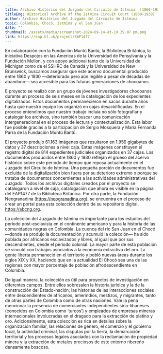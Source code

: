 ```yaml
---
title: Archivo Histórico del Juzgado del Circuito de Istmina ‎ (1860-1930)
titleEng: Historical Archive of the Istmina Circuit Court (1860-1930)
author: Archivo Histórico del Juzgado del Circuito de Istmina
topic: Colombia, Chocó, Istmina y el San Juan
date: ""
thumbnail: /assets/media/screenshot-2024-09-14-at-10.39.07 pm.png
link: https://eap.bl.uk/project/EAP1477
---
```

En colaboración con la Fundación Muntú Bantú, la Biblioteca Británica, la iniciativa Despojos en las Americas de la Universidad de Pensylvania y la Fundación Mellon, y con apoyo adicional tanto de la Universidad de Michigan como de el SSHRC de Canadá y la Universidad de New Brunswick, buscamos asegurar que este acervo documental producido entre 1860 y 1930 —deteriorado pero aún legible a pesar de décadas de abandono— sea accesible para las futuras generaciones de chocoanos. 

E proyecto se realizó con un grupo de jóvenes investigadores chocoanos durante un proceso de seis meses en la catalogación de los expedientes digitalizados. Estos documentos permanecieron en sacos durante años hasta que nuestro equipo los organizó en cajas desacidificadas. En el proceso entendimos que nuestro trabajo incluía no sólo fotografiar y catalogar los archivos, sino también buscar una comunicación intergeneracional en el proceso de lectura y contextualización. Esta labor fue posible gracias a la participación de Sergio Mosquera y María Fernanda Parra de la Fundación Muntú Bantú.

El proyecto produjo 61.163 imágenes que resultaron en 1.959 gigabytes de datos y 37 descripciones a nivel caja. Estas imágenes constituyen el registro digital de 814 expedientes judiciales organizados en 37 cajas. Los documentos producidos entre 1860 y 1930 reflejan el grueso del acervo histórico sobre este periodo de tiempo que reposa actualmente en el Juzgado del Circuito de Istmina. Una pequeña porción de documentos fue excluida de la digitalización bien fuera por su deterioro extremo o porque se trataba de documentos concernientes a las actividades administrativas del Juzgado. Todos los archivos digitales creados por el proyecto se catalogaron a nivel de caja, catalogación que ahora es visible en la página del EAP1477 de la Biblioteca Británica. Por otra parte, la Fundación Neogranadina (https://neogranadina.org), se encuentra en el proceso de crear un portal para esta colección dentro de su repositorio digital, https://abcng.org.

La colección del Juzgado de Istmina es importante para los estudios del periodo post-esclavista en el continente americano y para la historia de las comunidades negras en Colombia. La cuenca del río San Juan en el Chocó —donde se produjo la documentación y acumuló la colección— ha sido poblada por africanos esclavizados y libres, al igual que por sus descendientes, desde el periodo colonial. La mayor parte de esta población se vinculó con trabajos asociados a la economía extractiva del oro. La gente liberta permaneció en el territorio y pobló nuevas áreas durante los siglos XIX y XX, haciendo que en la actualidad El Chocó sea una de las regiones con mayor porcentaje de población afrodescendiente en Colombia.

De igual manera, la colección es útil para proyectos de investigación en diferentes campos. Entre ellos sobresalen la historia jurídica y la de la construcción del Estado-nación; las historias de las interacciones sociales entre descendientes de africanos, amerindios, mestizos, y migrantes, tanto de otras partes de Colombia como de otras naciones. Vale la pena mencionar la presencia de comerciantes independientes sirio-libaneses (conocidos en Colombia como ‘turcos’) y empleados de empresas mineras internacionales involucradas en el dragado para la extracción de platino y oro. Adicionalmente, esta colección es rica en detalles sobre la organización familiar, las relaciones de género, el comercio y el gobierno local, la actividad criminal, las disputas por la tierra, la demarcación territorial y los procesos legales asociados con la reclamación de propiedad minera y la extracción de metales preciosos de este entorno ribereño densamente boscoso.
